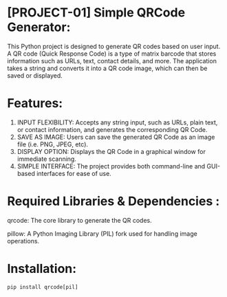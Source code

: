 # [PROJECT-01] Simple QRCode Generator:
This Python project is designed to generate QR codes based on user input. A QR code (Quick Response Code) is a type of matrix barcode that stores information such as URLs, text, contact details, and more. The application takes a string and converts it into a QR code image, which can then be saved or displayed.

# Features:
1) INPUT FLEXIBILITY: Accepts any string input, such as URLs, plain text, or contact information, and generates the corresponding QR Code.
2) SAVE AS IMAGE: Users can save the generated QR Code as an image file (i.e. PNG, JPEG, etc).
3) DISPLAY OPTION: Displays the QR Code in a graphical  window for immediate scanning.
4) SIMPLE INTERFACE: The project provides both command-line and GUI-based interfaces for ease of use.

# Required Libraries & Dependencies :
qrcode: The core library to generate the QR codes.

pillow: A Python Imaging Library (PIL) fork used for handling image operations.

# Installation:
    pip install qrcode[pil]

